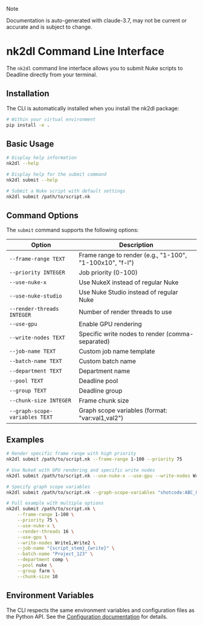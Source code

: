 > [!NOTE]
> Documentation is auto-generated with claude-3.7, may not be current or accurate and is subject to change.

# nk2dl Command Line Interface

The `nk2dl` command line interface allows you to submit Nuke scripts to Deadline directly from your terminal.

## Installation

The CLI is automatically installed when you install the nk2dl package:

```bash
# Within your virtual environment
pip install -e .
```

## Basic Usage

```bash
# Display help information
nk2dl --help

# Display help for the submit command
nk2dl submit --help

# Submit a Nuke script with default settings
nk2dl submit /path/to/script.nk
```

## Command Options

The `submit` command supports the following options:

| Option | Description |
|--------|-------------|
| `--frame-range TEXT` | Frame range to render (e.g., "1-100", "1-100x10", "f-l") |
| `--priority INTEGER` | Job priority (0-100) |
| `--use-nuke-x` | Use NukeX instead of regular Nuke |
| `--use-nuke-studio` | Use Nuke Studio instead of regular Nuke |
| `--render-threads INTEGER` | Number of render threads to use |
| `--use-gpu` | Enable GPU rendering |
| `--write-nodes TEXT` | Specific write nodes to render (comma-separated) |
| `--job-name TEXT` | Custom job name template |
| `--batch-name TEXT` | Custom batch name |
| `--department TEXT` | Department name |
| `--pool TEXT` | Deadline pool |
| `--group TEXT` | Deadline group |
| `--chunk-size INTEGER` | Frame chunk size |
| `--graph-scope-variables TEXT` | Graph scope variables (format: "var:val1,val2") |

## Examples

```bash
# Render specific frame range with high priority
nk2dl submit /path/to/script.nk --frame-range 1-100 --priority 75

# Use NukeX with GPU rendering and specific write nodes
nk2dl submit /path/to/script.nk --use-nuke-x --use-gpu --write-nodes Write1,Write2

# Specify graph scope variables
nk2dl submit /path/to/script.nk --graph-scope-variables "shotcode:ABC_0010,ABC_0020"

# Full example with multiple options
nk2dl submit /path/to/script.nk \
    --frame-range 1-100 \
    --priority 75 \
    --use-nuke-x \
    --render-threads 16 \
    --use-gpu \
    --write-nodes Write1,Write2 \
    --job-name "{script_stem}_{write}" \
    --batch-name "Project_123" \
    --department comp \
    --pool nuke \
    --group farm \
    --chunk-size 10
```

## Environment Variables

The CLI respects the same environment variables and configuration files as the Python API. See the [Configuration documentation](config.md) for details. 